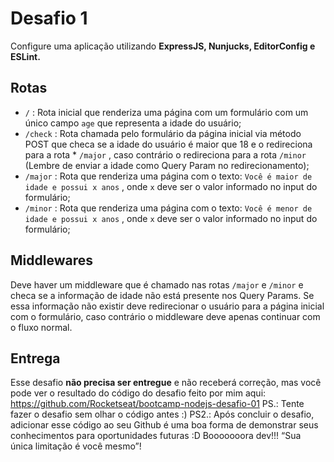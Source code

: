 # Desafio 1

Configure uma aplicação utilizando **ExpressJS, Nunjucks, EditorConfig e ESLint.**

## Rotas <br />

- `/` : Rota inicial que renderiza uma página com um formulário com um único campo `age`
  que representa a idade do usuário;
- `/check` : Rota chamada pelo formulário da página inicial via método POST que checa se a
  idade do usuário é maior que 18 e o redireciona para a rota \* `/major` , caso contrário o
  redireciona para a rota `/minor` (Lembre de enviar a idade como Query Param no
  redirecionamento);
- `/major` : Rota que renderiza uma página com o texto: `Você é maior de idade e possui x anos` , onde `x` deve ser o valor informado no input do formulário;
- `/minor` : Rota que renderiza uma página com o texto: `Você é menor de idade e possui x anos` , onde `x` deve ser o valor informado no input do formulário;

## Middlewares <br />

Deve haver um middleware que é chamado nas rotas `/major` e `/minor` e checa se a
informação de idade não está presente nos Query Params. Se essa informação não existir deve
redirecionar o usuário para a página inicial com o formulário, caso contrário o middleware deve
apenas continuar com o fluxo normal.

## Entrega <br />

Esse desafio **não precisa ser entregue** e não receberá correção, mas você pode ver o
resultado do código do desafio feito por mim aqui: https://github.com/Rocketseat/bootcamp-nodejs-desafio-01
PS.: Tente fazer o desafio sem olhar o código antes :)
PS2.: Após concluir o desafio, adicionar esse código ao seu Github é uma boa forma de demonstrar
seus conhecimentos para oportunidades futuras :D
Booooooora dev!!!
“Sua única limitação é você mesmo”!
